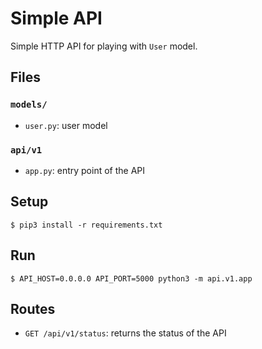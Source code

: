 # Simple API

Simple HTTP API for playing with `User` model.


## Files

### `models/`
- `user.py`: user model

### `api/v1`

- `app.py`: entry point of the API


## Setup

```
$ pip3 install -r requirements.txt
```


## Run

```
$ API_HOST=0.0.0.0 API_PORT=5000 python3 -m api.v1.app
```


## Routes

- `GET /api/v1/status`: returns the status of the API

